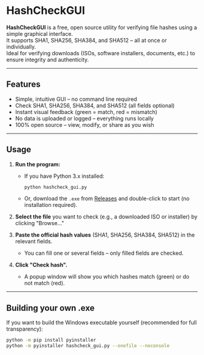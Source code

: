 # HashCheckGUI

**HashCheckGUI** is a free, open source utility for verifying file hashes using a simple graphical interface.  
It supports SHA1, SHA256, SHA384, and SHA512 – all at once or individually.  
Ideal for verifying downloads (ISOs, software installers, documents, etc.) to ensure integrity and authenticity.

---

## Features

- Simple, intuitive GUI – no command line required
- Check SHA1, SHA256, SHA384, and SHA512 (all fields optional)
- Instant visual feedback (green = match, red = mismatch)
- No data is uploaded or logged – everything runs locally
- 100% open source – view, modify, or share as you wish

---

## Usage

1. **Run the program:**
   - If you have Python 3.x installed:  
     ```sh
     python hashcheck_gui.py
     ```
   - Or, download the `.exe` from [Releases](https://github.com/yourusername/HashCheckGUI/releases) and double-click to start (no installation required).

2. **Select the file** you want to check (e.g., a downloaded ISO or installer) by clicking "Browse..."

3. **Paste the official hash values** (SHA1, SHA256, SHA384, SHA512) in the relevant fields.
   - You can fill one or several fields – only filled fields are checked.

4. **Click "Check hash".**
   - A popup window will show you which hashes match (green) or do not match (red).

---

## Building your own .exe

If you want to build the Windows executable yourself (recommended for full transparency):

```sh
python -m pip install pyinstaller
python -m pyinstaller hashcheck_gui.py --onefile --noconsole
